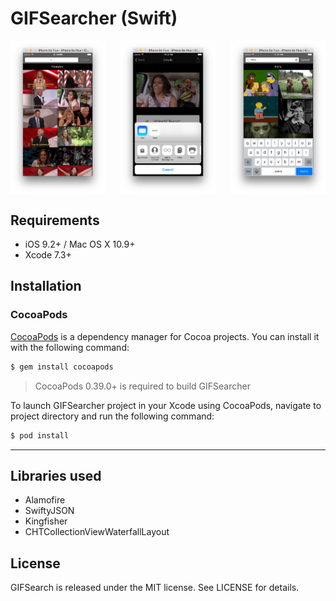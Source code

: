 # GIFSearcher (Swift)

<p align="center">
<img align="left" src="screenshot.png" height="30%" width="30%" alt=""/>
<img align="center" src="screenshot2.png" height="30%" width="30%" alt=""/>
<img align="right" src="screenshot3.png" height="30%" width="30%" alt=""/>


</p>


## Requirements

- iOS 9.2+ / Mac OS X 10.9+
- Xcode 7.3+

## Installation

### CocoaPods

[CocoaPods](http://cocoapods.org) is a dependency manager for Cocoa projects. You can install it with the following command:

```bash
$ gem install cocoapods
```

> CocoaPods 0.39.0+ is required to build GIFSearcher

To launch GIFSearcher project in your Xcode using CocoaPods, navigate to project directory and run the following command:

```bash
$ pod install
```
---

## Libraries used

- Alamofire
- SwiftyJSON
- Kingfisher
- CHTCollectionViewWaterfallLayout

## License

GIFSearch is released under the MIT license. See LICENSE for details.
